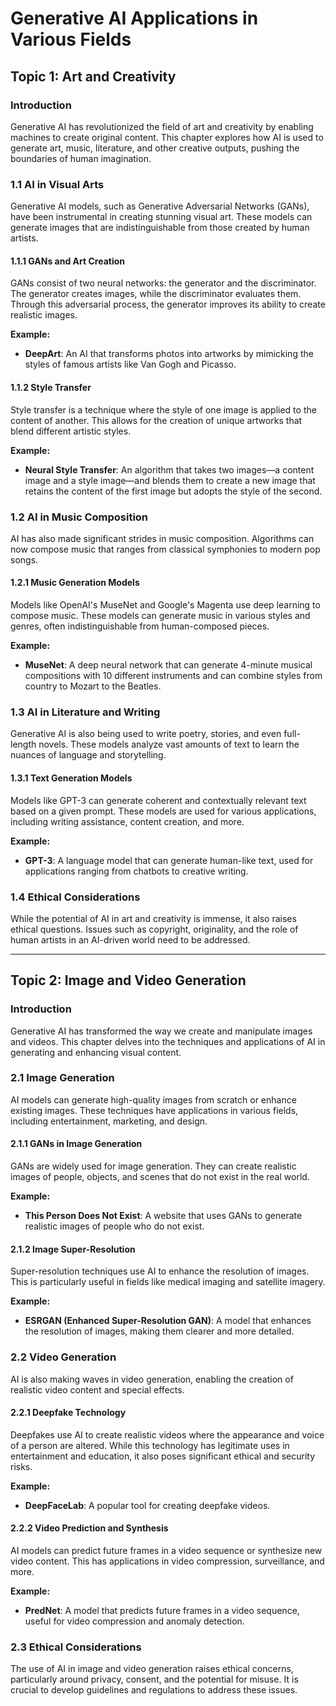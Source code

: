 

# Generative AI Applications in Various Fields

## Topic 1: Art and Creativity

### Introduction
Generative AI has revolutionized the field of art and creativity by enabling machines to create original content. This chapter explores how AI is used to generate art, music, literature, and other creative outputs, pushing the boundaries of human imagination.

### 1.1 AI in Visual Arts
Generative AI models, such as Generative Adversarial Networks (GANs), have been instrumental in creating stunning visual art. These models can generate images that are indistinguishable from those created by human artists.

#### 1.1.1 GANs and Art Creation
GANs consist of two neural networks: the generator and the discriminator. The generator creates images, while the discriminator evaluates them. Through this adversarial process, the generator improves its ability to create realistic images.

**Example:**
- **DeepArt**: An AI that transforms photos into artworks by mimicking the styles of famous artists like Van Gogh and Picasso.

#### 1.1.2 Style Transfer
Style transfer is a technique where the style of one image is applied to the content of another. This allows for the creation of unique artworks that blend different artistic styles.

**Example:**
- **Neural Style Transfer**: An algorithm that takes two images—a content image and a style image—and blends them to create a new image that retains the content of the first image but adopts the style of the second.

### 1.2 AI in Music Composition
AI has also made significant strides in music composition. Algorithms can now compose music that ranges from classical symphonies to modern pop songs.

#### 1.2.1 Music Generation Models
Models like OpenAI's MuseNet and Google's Magenta use deep learning to compose music. These models can generate music in various styles and genres, often indistinguishable from human-composed pieces.

**Example:**
- **MuseNet**: A deep neural network that can generate 4-minute musical compositions with 10 different instruments and can combine styles from country to Mozart to the Beatles.

### 1.3 AI in Literature and Writing
Generative AI is also being used to write poetry, stories, and even full-length novels. These models analyze vast amounts of text to learn the nuances of language and storytelling.

#### 1.3.1 Text Generation Models
Models like GPT-3 can generate coherent and contextually relevant text based on a given prompt. These models are used for various applications, including writing assistance, content creation, and more.

**Example:**
- **GPT-3**: A language model that can generate human-like text, used for applications ranging from chatbots to creative writing.

### 1.4 Ethical Considerations
While the potential of AI in art and creativity is immense, it also raises ethical questions. Issues such as copyright, originality, and the role of human artists in an AI-driven world need to be addressed.

---

## Topic 2: Image and Video Generation

### Introduction
Generative AI has transformed the way we create and manipulate images and videos. This chapter delves into the techniques and applications of AI in generating and enhancing visual content.

### 2.1 Image Generation
AI models can generate high-quality images from scratch or enhance existing images. These techniques have applications in various fields, including entertainment, marketing, and design.

#### 2.1.1 GANs in Image Generation
GANs are widely used for image generation. They can create realistic images of people, objects, and scenes that do not exist in the real world.

**Example:**
- **This Person Does Not Exist**: A website that uses GANs to generate realistic images of people who do not exist.

#### 2.1.2 Image Super-Resolution
Super-resolution techniques use AI to enhance the resolution of images. This is particularly useful in fields like medical imaging and satellite imagery.

**Example:**
- **ESRGAN (Enhanced Super-Resolution GAN)**: A model that enhances the resolution of images, making them clearer and more detailed.

### 2.2 Video Generation
AI is also making waves in video generation, enabling the creation of realistic video content and special effects.

#### 2.2.1 Deepfake Technology
Deepfakes use AI to create realistic videos where the appearance and voice of a person are altered. While this technology has legitimate uses in entertainment and education, it also poses significant ethical and security risks.

**Example:**
- **DeepFaceLab**: A popular tool for creating deepfake videos.

#### 2.2.2 Video Prediction and Synthesis
AI models can predict future frames in a video sequence or synthesize new video content. This has applications in video compression, surveillance, and more.

**Example:**
- **PredNet**: A model that predicts future frames in a video sequence, useful for video compression and anomaly detection.

### 2.3 Ethical Considerations
The use of AI in image and video generation raises ethical concerns, particularly around privacy, consent, and the potential for misuse. It is crucial to develop guidelines and regulations to address these issues.
